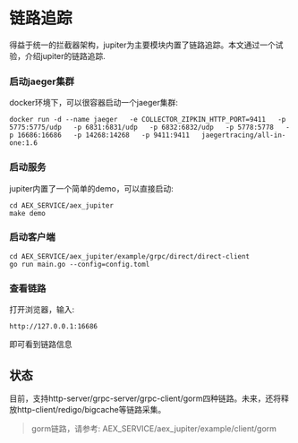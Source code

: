 # 链路追踪

得益于统一的拦截器架构，jupiter为主要模块内置了链路追踪。本文通过一个试验，介绍jupiter的链路追踪.


### 启动jaeger集群

docker环境下，可以很容器启动一个jaeger集群:

```
docker run -d --name jaeger   -e COLLECTOR_ZIPKIN_HTTP_PORT=9411   -p 5775:5775/udp   -p 6831:6831/udp   -p 6832:6832/udp   -p 5778:5778   -p 16686:16686   -p 14268:14268   -p 9411:9411   jaegertracing/all-in-one:1.6
```

### 启动服务

jupiter内置了一个简单的demo，可以直接启动:

```
cd AEX_SERVICE/aex_jupiter
make demo
```

### 启动客户端

```
cd AEX_SERVICE/aex_jupiter/example/grpc/direct/direct-client
go run main.go --config=config.toml
```

### 查看链路

打开浏览器，输入:
```
http://127.0.0.1:16686
```
即可看到链路信息


## 状态

目前，支持http-server/grpc-server/grpc-client/gorm四种链路。未来，还将释放http-client/redigo/bigcache等链路采集。

> gorm链路，请参考: AEX_SERVICE/aex_jupiter/example/client/gorm
